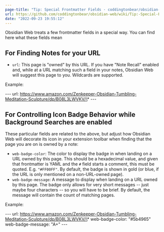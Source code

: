 ```yaml
---
page-title: "Tip: Special Frontmatter Fields · coddingtonbear/obsidian-web Wiki"
url: https://github.com/coddingtonbear/obsidian-web/wiki/Tip:-Special-Frontmatter-Fields
date: "2022-09-23 19:55:12"
---
```

Obsidian Web treats a few frontmatter fields in a special way. You can find here what these fields mean

## For Finding Notes for your URL

-   `url`: This page is "owned" by this URL. If you have "Note Recall" enabled and, while at a URL matching such a field in your notes, Obsidian Web will suggest this page to you. Wildcards are supported.

Example:

\---
url: https://www.amazon.com/Zenkeeper-Obsidian-Tumbling-Meditation-Sculpture/dp/B08L3LWVKV/\*
\---

## For Controlling Icon Badge Behavior while Background Searches are enabled

These particular fields are related to the above, but adjust how Obsidian Web will decorate its icon in your extension toolbar when finding that the page you are on is owned by a note:

-   `web-badge-color`: The color to display the badge in when landing on a URL owned by this page. This should be a hexadecimal value, and given that frontmatter is YAML and the `#` field starts a comment, this must be quoted. E.g. `"#FF00FF"`. By default, the badge is shown in gold (or blue, if the URL is only mentioned on a non-URL-owned page).
-   `web-badge-message`: A message to display when landing on a URL owned by this page. The badge only allows for very short messages -- just maybe four characters -- so you will have to be brief. By default, the message will contain the count of matching pages.

Example:

\---
url: https://www.amazon.com/Zenkeeper-Obsidian-Tumbling-Meditation-Sculpture/dp/B08L3LWVKV/\*
web-badge-color: "#5b4965"
web-badge-message: "A+"
\---